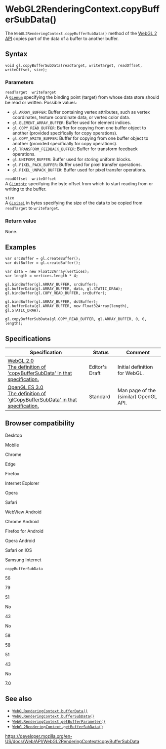 WebGL2RenderingContext.copyBufferSubData()
==========================================

The `WebGL2RenderingContext.copyBufferSubData()` method of the [WebGL 2 API](../webgl_api) copies part of the data of a buffer to another buffer.

Syntax
------

    void gl.copyBufferSubData(readTarget, writeTarget, readOffset, writeOffset, size);

### Parameters

`readTarget  writeTarget`  
A [`GLenum`](../webgl_api/types) specifying the binding point (target) from whose data store should be read or written. Possible values:

-   `gl.ARRAY_BUFFER`: Buffer containing vertex attributes, such as vertex coordinates, texture coordinate data, or vertex color data.
-   `gl.ELEMENT_ARRAY_BUFFER`: Buffer used for element indices.
-   `gl.COPY_READ_BUFFER`: Buffer for copying from one buffer object to another (provided specifically for copy operations).
-   `gl.COPY_WRITE_BUFFER`: Buffer for copying from one buffer object to another (provided specifically for copy operations).
-   `gl.TRANSFORM_FEEDBACK_BUFFER`: Buffer for transform feedback operations.
-   `gl.UNIFORM_BUFFER`: Buffer used for storing uniform blocks.
-   `gl.PIXEL_PACK_BUFFER`: Buffer used for pixel transfer operations.
-   `gl.PIXEL_UNPACK_BUFFER`: Buffer used for pixel transfer operations.

`readOffset  writeOffset`  
A [`GLintptr`](../webgl_api/types) specifying the byte offset from which to start reading from or writing to the buffer.

`size`  
A [`GLsizei`](../webgl_api/types) in bytes specifying the size of the data to be copied from `readTarget` to `writeTarget`.

### Return value

None.

Examples
--------

    var srcBuffer = gl.createBuffer();
    var dstBuffer = gl.createBuffer();

    var data = new Float32Array(vertices);
    var length = vertices.length * 4;

    gl.bindBuffer(gl.ARRAY_BUFFER, srcBuffer);
    gl.bufferData(gl.ARRAY_BUFFER, data, gl.STATIC_DRAW);
    gl.bindBuffer(gl.COPY_READ_BUFFER, srcBuffer);

    gl.bindBuffer(gl.ARRAY_BUFFER, dstBuffer);
    gl.bufferData(gl.ARRAY_BUFFER, new Float32Array(length), gl.STATIC_DRAW);

    gl.copyBufferSubData(gl.COPY_READ_BUFFER, gl.ARRAY_BUFFER, 0, 0, length);

Specifications
--------------

<table><thead><tr class="header"><th>Specification</th><th>Status</th><th>Comment</th></tr></thead><tbody><tr class="odd"><td><a href="https://www.khronos.org/registry/webgl/specs/latest/2.0/#3.7.3">WebGL 2.0<br />
<span class="small">The definition of 'copyBufferSubData' in that specification.</span></a></td><td><span class="spec-ed">Editor's Draft</span></td><td>Initial definition for WebGL.</td></tr><tr class="even"><td><a href="https://www.khronos.org/opengles/sdk/docs/man3/html/glCopyBufferSubData.xhtml">OpenGL ES 3.0<br />
<span class="small">The definition of 'glCopyBufferSubData' in that specification.</span></a></td><td><span class="spec-standard">Standard</span></td><td>Man page of the (similar) OpenGL API.</td></tr></tbody></table>

Browser compatibility
---------------------

Desktop

Mobile

Chrome

Edge

Firefox

Internet Explorer

Opera

Safari

WebView Android

Chrome Android

Firefox for Android

Opera Android

Safari on IOS

Samsung Internet

`copyBufferSubData`

56

79

51

No

43

No

58

58

51

43

No

7.0

See also
--------

-   [`WebGLRenderingContext.bufferData()`](../webglrenderingcontext/bufferdata)
-   [`WebGLRenderingContext.bufferSubData()`](../webglrenderingcontext/buffersubdata)
-   [`WebGLRenderingContext.getBufferParameter()`](../webglrenderingcontext/getbufferparameter)
-   [`WebGL2RenderingContext.getBufferSubData()`](getbuffersubdata)

<a href="https://developer.mozilla.org/en-US/docs/Web/API/WebGL2RenderingContext/copyBufferSubData" class="_attribution-link">https://developer.mozilla.org/en-US/docs/Web/API/WebGL2RenderingContext/copyBufferSubData</a>
